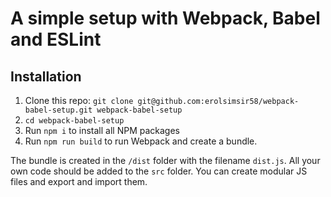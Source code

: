 # A simple setup with Webpack, Babel and ESLint

## Installation

1. Clone this repo: `git clone git@github.com:erolsimsir58/webpack-babel-setup.git webpack-babel-setup`
2. `cd webpack-babel-setup`
3. Run `npm i` to install all NPM packages
4. Run `npm run build` to run Webpack and create a bundle.

The bundle is created in the `/dist` folder with the filename `dist.js`. All your own code should be added to the `src` folder. You can create modular JS files and export and import them.